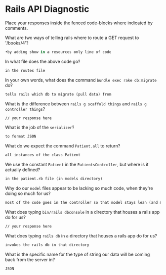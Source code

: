 # Rails API Diagnostic

Place your responses inside the fenced code-blocks where indicated by comments.


What are two ways of telling rails where to route a GET request to '/books/4'?

```rb
•by adding show in a resources only line of code

```

In what file does the above code go?

```md
in the routes file
```

In your own words, what does the command `bundle exec rake db:migrate` do?

```md
tells rails which db to migrate (pull data) from
```

What is the difference between `rails g scaffold things` and
`rails g controller things`?

```md
// your response here
```

What is the job of the `serializer`?

```md
to format JSON
```

What do we expect the command `Patient.all` to return?

```md
all instances of the class Patient
```

We use the constant `Patient` in the `PatientsController`, but where is it
actually defined?

```md
in the patient.rb file (in models directory)
```

Why do our `model` files appear to be lacking so much code, when they're doing
so much for us?

```md
most of the code goes in the controller so that model stays lean (and mean)
```

What does typing `bin/rails dbconsole` in a directory that houses a rails app do for
us?

```md
// your response here
```

What does typing `rails db` in a directory that houses a rails app do for us?

```md
invokes the rails db in that directory
```

What is the specific name for the type of string our data will be coming back
from the server in?

```md
JSON
```

